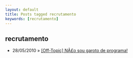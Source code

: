 ```yaml
---
layout: default
title: Posts tagged recrutamento
keywords: [recrutamento]
---
```

<h2 class="category">recrutamento</h2>
<ul class="posts">
<li>
<p>
<span class="date">28/05/2010</span> &raquo;
<a href="/blog/off-topic-nao-sou-garoto-de-programa">[Off-Topic] NÃ£o sou garoto de programa!</a>
</p>
</li>
</ul>
